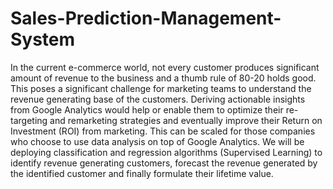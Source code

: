 # Sales-Prediction-Management-System
In the current e-commerce world, not every customer produces significant amount of revenue to the business and a thumb rule of 80-20 holds good. This poses a significant challenge for marketing teams to understand the revenue generating base of the customers. Deriving actionable insights from Google Analytics would help or enable them to optimize their re-targeting and remarketing strategies and eventually improve their Return on Investment (ROI) from marketing. This can be scaled for those companies who choose to use data analysis on top of Google Analytics. We will be deploying classification and regression algorithms (Supervised Learning) to identify revenue generating customers, forecast the revenue generated by the identified customer and finally formulate their lifetime value.
